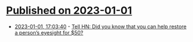 # [Published on 2023-01-01](index.md)

* [2023-01-01, 17:03:40](https://news.ycombinator.com/item?id=34208100) - [Tell HN: Did you know that you can help restore a person’s eyesight for $50?](https://news.ycombinator.com/item?id=34208100)
